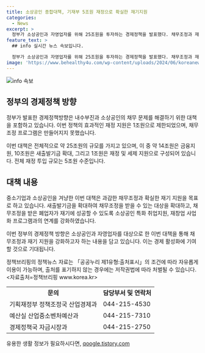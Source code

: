 ```yaml
---
title: 소상공인 종합대책, 기재부 5조원 재정으로 확실한 재기지원
categories:
  - News
excerpt: >
  정부가 소상공인과 자영업자를 위해 25조원을 투자하는 경제정책을 발표했다. 채무조정과 재기 지원에 초점을 맞추며 금융지원, 재창업 프로그램 등을 포함하고 있다. 소상공인 특화 취업지원과 재창업 사업화 프로그램도 함께 진행된다. 요약: 정부, 소상공인 지원에 25조원 투자. 채무조정, 재기 지원 위주. 소상공인 특화 프로그램 포함.
feature_text: >
  ## info 실시간 뉴스 속보입니다.

  정부가 소상공인과 자영업자를 위해 25조원을 투자하는 경제정책을 발표했다. 채무조정과 재기 지원에 초점을 맞추며 금융지원, 재창업 프로그램 등을 포함하고 있다. 소상공인 특화 취업지원과 재창업 사업화 프로그램도 함께 진행된다. 요약: 정부, 소상공인 지원에 25조원 투자. 채무조정, 재기 지원 위주. 소상공인 특화 프로그램 포함.
image: 'https://www.behealthy4u.com/wp-content/uploads/2024/06/koreanews.jpg'
---
```


<p><img src="https://www.behealthy4u.com/wp-content/uploads/2024/06/koreanews.jpg" alt="info 속보" /></p>

<h2 data-ke-size="size26">정부의 경제정책 방향</h2>

<p>정부가 발표한 경제정책방향은 내수부진과 소상공인의 채무 문제를 해결하기 위한 대책을 포함하고 있습니다. 이번 정책의 효과적인 재정 지원은 1조원으로 제한되었으며, 채무조정 프로그램은 만들어지지 못했습니다.</p>

<p data-ke-size="size16">이번 대책은 전체적으로 약 25조원의 규모를 가지고 있으며, 이 중 약 14조원은 금융지원, 10조원은 새출발기금 확대, 그리고 1조원은 재정 및 세제 지원으로 구성되어 있습니다. 전체 재정 투입 규모는 5조원 수준입니다.</p>

<h2 data-ke-size="size26">대책 내용</h2>

<p>중소기업과 소상공인을 겨냥한 이번 대책은 과감한 채무조정과 확실한 재기 지원을 목표로 하고 있습니다. 새출발기금을 확대하여 채무조정을 받을 수 있는 대상을 확대하고, 채무조정을 받은 폐업자가 재기에 성공할 수 있도록 소상공인 특화 취업지원, 재창업 사업화 프로그램과의 연계를 강화하였습니다.</p>

<p data-ke-size="size16">이번 정부의 경제정책 방향은 소상공인과 자영업자를 대상으로 한 이번 대책을 통해 채무조정과 재기 지원을 강화하고자 하는 내용을 담고 있습니다. 이는 경제 활성화에 기여할 것으로 기대됩니다.</p>

<p>정책브리핑의 정책뉴스 자료는 「공공누리 제1유형:출처표시」의 조건에 따라 자유롭게 이용이 가능하며, 출처를 표기하지 않는 경우에는 저작권법에 따라 처벌될 수 있습니다. &lt;자료출처=정책브리핑 www.korea.kr></p>

<table>
    <tr>
        <td style="text-align: center; height: 17px;"><b>문의</b></td>
        <td style="text-align: center; height: 17px;"><b>담당부서 및 연락처</b></td>
    </tr>
    <tr>
        <td>기획재정부 정책조정국 산업경제과</td>
        <td>044-215-4530</td>
    </tr>
    <tr>
        <td>예산실 산업중소벤처예산과</td>
        <td>044-215-7310</td>
    </tr>
    <tr>
        <td>경제정책국 자금시장과</td>
        <td>044-215-2750</td>
    </tr>
</table>
유용한 생활 정보가 필요하시다면, <a href="https://qoogle.tistory.com" rel="dofollow">qoogle.tistory.com</a>


